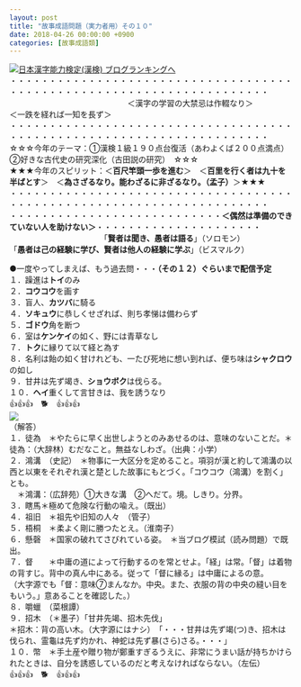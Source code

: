 ```yaml
---
layout: post
title: "故事成語問題（実力者用）その１０"
date: 2018-04-26 00:00:00 +0900
categories: [故事成語類]
---
```


[![](/syuusyuu9701/assets/images/故事成語問題（実力者用）その１０-br_c_3028_1.gif)](http://blog.with2.net/link.php?1659096:3028 "日本漢字能力検定(漢検) ブログランキングへ")[日本漢字能力検定(漢検) ブログランキングへ](http://blog.with2.net/link.php?1659096:3028)  
・・・・・・・・・・・・・・・・・・・・・・・・・・・・・・・・・・・・・・・・・・・・・・・・・・・・・・・・・・・・・・・・・・・・・  
　　　　　　　　　　　　　　　＜漢字の学習の大禁忌は作輟なり＞　　　　　＜一跌を経れば一知を長ず＞　　　　　  
・・・・・・・・・・・・・・・・・・・・・・・・・・・・・・・・・・・・・・・・・・・・・・・・・・・・・・・・・・・・・・・・・・・・・  
☆☆☆今年のテーマ：①漢検１級１９０点台復活（あわよくば２００点満点）　②好きな古代史の研究深化（古田説の研究）　☆☆☆  
★★★今年のスピリット：＜**百尺竿頭一歩を進む**＞　＜**百里を行く者は九十を半ばとす**＞　＜**為さざるなり。能わざるに非ざるなり。（孟子）**＞★★★  
・・・・・・・・・・・・・・・・・・・・・・・・・・・・・・・・・・・・・・・・・・・・・・・・・・・・・・・・・・・・・・・・・・・・・  
・・・・・・・・・・・・・・・・・・・・・・・・・・・**＜偶然は準備のできていない人を助けない＞**・・・・・・・・・・・・・・・・・・・・・  
　　　　　　　　　　　　「**賢者は聞き、愚者は語る**」（ソロモン）　　　　　　　　　「**愚者は己の経験に学び、賢者は他人の経験に学ぶ**」（ビスマルク）  
  
●一度やってしまえば、もう過去問・・・**（その１２）ぐらいまで配信予定**　  
１．躁進は**トイ**のみ　　　  
２．**コウコウ**を画す　  
３．盲人、**カツバ**に騎る　　  
４．**ソキュウ**に恭しくせざれば、則ち孝悌は備わらず　　  
５．**ゴドウ**角を断つ　　  
６．室は**ケンケイ**の如く、野には青草なし　　  
７．**トク**に縁りて以て経と為す　  
８．名利は飴の如く甘けれども、一たび死地に想い到れば、便ち味は**シャクロウ**の如し  
９．甘井は先ず竭き、**ショウボク**は伐らる。　  
１０．**ヘイ**重くして言甘きは、我を誘うなり　  
👍👍👍　🐕　👍👍👍  
![](/syuusyuu9701/assets/images/故事成語問題（実力者用）その１０-0b173558c1735a78bc2cf3249d8c9b65.png)  
（解答）　　  
１．徒為　＊やたらに早く出世しようとのみあせるのは、意味のないことだ。＊徒為：（大辞林）むだなこと。無益なしわざ。（出典：小学）  
２．鴻溝　（史記）　＊物事に一大区分を定めること。項羽が漢と約して鴻溝の以西と以東をそれぞれ漢と楚とした故事にもとづく。「コウコウ（鴻溝）を割く」とも。  
　＊鴻溝：（広辞苑）①大きな溝　②へだて。境。しきり。分界。  
３．瞎馬＊極めて危険な行動の喩え。（既出）  
４．祖旧　＊祖先や旧知の人々　（管子）  
５．梧桐　＊柔よく剛に勝つたとえ。（淮南子）  
６．懸磬　＊国家の破れてさびれている姿。　＊当ブログ模試（読み問題）で既出。  
７．督　　＊中庸の道によって行動するのを常とせよ。「経」は常。「督」は着物の背すじ。背中の真ん中にある。従って「督に縁る」は中庸によるの意。  
（大字源でも「督：意味⑦まんなか。中央。また、衣服の背の中央の縫い目をもいう。」意あることを確認した。）  
８．嚼蠟　（菜根譚）  
９．招木　（＊墨子）「甘井先竭、招木先伐」  
＊招木：背の高い木。（大字源にはナシ）　「・・・甘井は先ず竭(つ)き、招木は伐られ、霊龜は先ず灼かれ、神蛇は先ず暴(さら)さる。・・・」  
１０．幣　＊手土産や贈り物が鄭重すぎるうえに、非常にうまい話が持ちかけられたときは、自分を誘惑しているのだと考えなければならない。（左伝）  
👍👍👍　🐕　👍👍👍